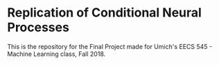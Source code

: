 # Replication of Conditional Neural Processes
This is the repository for the Final Project made for Umich's EECS 545 - Machine Learning class, Fall 2018.
